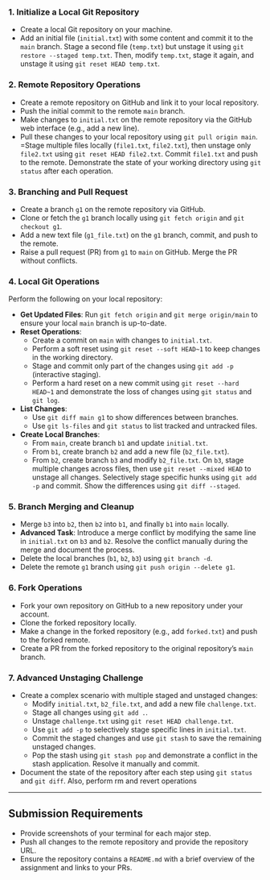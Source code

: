
### 1. Initialize a Local Git Repository
- Create a local Git repository on your machine.
- Add an initial file (`initial.txt`) with some content and commit it to the `main` branch.
 Stage a second file (`temp.txt`) but unstage it using `git restore --staged temp.txt`. Then, modify `temp.txt`, stage it again, and unstage it using `git reset HEAD temp.txt`. 

### 2. Remote Repository Operations
- Create a remote repository on GitHub and link it to your local repository.
- Push the initial commit to the remote `main` branch.
- Make changes to `initial.txt` on the remote repository via the GitHub web interface (e.g., add a new line).
- Pull these changes to your local repository using `git pull origin main`.
=Stage multiple files locally (`file1.txt`, `file2.txt`), then unstage only `file2.txt` using `git reset HEAD file2.txt`. Commit `file1.txt` and push to the remote. 
Demonstrate the state of your working directory using `git status` after each operation.

### 3. Branching and Pull Request
- Create a branch `g1` on the remote repository via GitHub.
- Clone or fetch the `g1` branch locally using `git fetch origin` and `git checkout g1`.
- Add a new text file (`g1_file.txt`) on the `g1` branch, commit, and push to the remote.
- Raise a pull request (PR) from `g1` to `main` on GitHub. Merge the PR without conflicts.


### 4. Local Git Operations
Perform the following on your local repository:
- **Get Updated Files**: Run `git fetch origin` and `git merge origin/main` to ensure your local `main` branch is up-to-date.
- **Reset Operations**:
  - Create a commit on `main` with changes to `initial.txt`.
  - Perform a soft reset using `git reset --soft HEAD~1` to keep changes in the working directory.
  - Stage and commit only part of the changes using `git add -p` (interactive staging).
  - Perform a hard reset on a new commit using `git reset --hard HEAD~1` and demonstrate the loss of changes using `git status` and `git log`.
- **List Changes**:
  - Use `git diff main g1` to show differences between branches.
  - Use `git ls-files` and `git status` to list tracked and untracked files.
- **Create Local Branches**:
  - From `main`, create branch `b1` and update `initial.txt`.
  - From `b1`, create branch `b2` and add a new file (`b2_file.txt`).
  - From `b2`, create branch `b3` and modify `b2_file.txt`.
On `b3`, stage multiple changes across files, then use `git reset --mixed HEAD` to unstage all changes. Selectively stage specific hunks using `git add -p` and commit. Show the differences using `git diff --staged`.

### 5. Branch Merging and Cleanup
- Merge `b3` into `b2`, then `b2` into `b1`, and finally `b1` into `main` locally.
- **Advanced Task**: Introduce a merge conflict by modifying the same line in `initial.txt` on `b3` and `b2`. Resolve the conflict manually during the merge and document the process.
- Delete the local branches (`b1`, `b2`, `b3`) using `git branch -d`.
- Delete the remote `g1` branch using `git push origin --delete g1`.

### 6. Fork Operations
- Fork your own repository on GitHub to a new repository under your account.
- Clone the forked repository locally.
- Make a change in the forked repository (e.g., add `forked.txt`) and push to the forked remote.
- Create a PR from the forked repository to the original repository’s `main` branch.

### 7. Advanced Unstaging Challenge
- Create a complex scenario with multiple staged and unstaged changes:
  - Modify `initial.txt`, `b2_file.txt`, and add a new file `challenge.txt`.
  - Stage all changes using `git add .`.
  - Unstage `challenge.txt` using `git reset HEAD challenge.txt`.
  - Use `git add -p` to selectively stage specific lines in `initial.txt`.
  - Commit the staged changes and use `git stash` to save the remaining unstaged changes.
  - Pop the stash using `git stash pop` and demonstrate a conflict in the stash application. Resolve it manually and commit.
- Document the state of the repository after each step using `git status` and `git diff`.
Also, perform rm and revert operations

---

## Submission Requirements
- Provide screenshots of your terminal for each major step.
- Push all changes to the remote repository and provide the repository URL.
- Ensure the repository contains a `README.md` with a brief overview of the assignment and links to your PRs.
